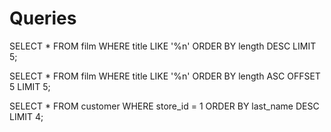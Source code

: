 # Queries

SELECT * FROM film
WHERE title LIKE '%n'
ORDER BY length DESC
LIMIT 5;

SELECT * FROM film
WHERE title LIKE '%n'
ORDER BY length ASC
OFFSET 5
LIMIT 5;

SELECT * FROM customer
WHERE store_id = 1
ORDER BY last_name DESC
LIMIT 4;